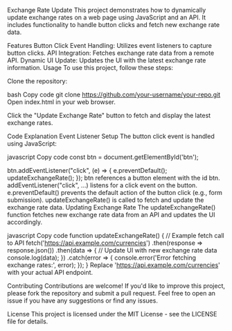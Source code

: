 Exchange Rate Update
This project demonstrates how to dynamically update exchange rates on a web page using JavaScript and an API. It includes functionality to handle button clicks and fetch new exchange rate data.

Features
Button Click Event Handling: Utilizes event listeners to capture button clicks.
API Integration: Fetches exchange rate data from a remote API.
Dynamic UI Update: Updates the UI with the latest exchange rate information.
Usage
To use this project, follow these steps:

Clone the repository:

bash
Copy code
git clone https://github.com/your-username/your-repo.git
Open index.html in your web browser.

Click the "Update Exchange Rate" button to fetch and display the latest exchange rates.

Code Explanation
Event Listener Setup
The button click event is handled using JavaScript:

javascript
Copy code
const btn = document.getElementById('btn');

btn.addEventListener("click", (e) => {
    e.preventDefault();
    updateExchangeRate();
});
btn references a button element with the id btn.
addEventListener("click", ...) listens for a click event on the button.
e.preventDefault() prevents the default action of the button click (e.g., form submission).
updateExchangeRate() is called to fetch and update the exchange rate data.
Updating Exchange Rate
The updateExchangeRate() function fetches new exchange rate data from an API and updates the UI accordingly.

javascript
Copy code
function updateExchangeRate() {
    // Example fetch call to API
    fetch('https://api.example.com/currencies')
        .then(response => response.json())
        .then(data => {
            // Update UI with new exchange rate data
            console.log(data);
        })
        .catch(error => {
            console.error('Error fetching exchange rates:', error);
        });
}
Replace 'https://api.example.com/currencies' with your actual API endpoint.

Contributing
Contributions are welcome! If you'd like to improve this project, please fork the repository and submit a pull request. Feel free to open an issue if you have any suggestions or find any issues.

License
This project is licensed under the MIT License - see the LICENSE file for details.

